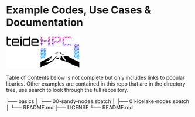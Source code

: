 # Example Codes, Use Cases & Documentation

![TeideHPC_logo](images/teidehpc_logo.png)

Table of Contents below is not complete but only includes links to popular libaries. Other examples are contained in this repo that are in the directory tree, use search to look through the full repository.

├── basics
│   ├── 00-sandy-nodes.sbatch
│   ├── 01-icelake-nodes.sbatch
│   └── README.md
├── LICENSE
└── README.md
